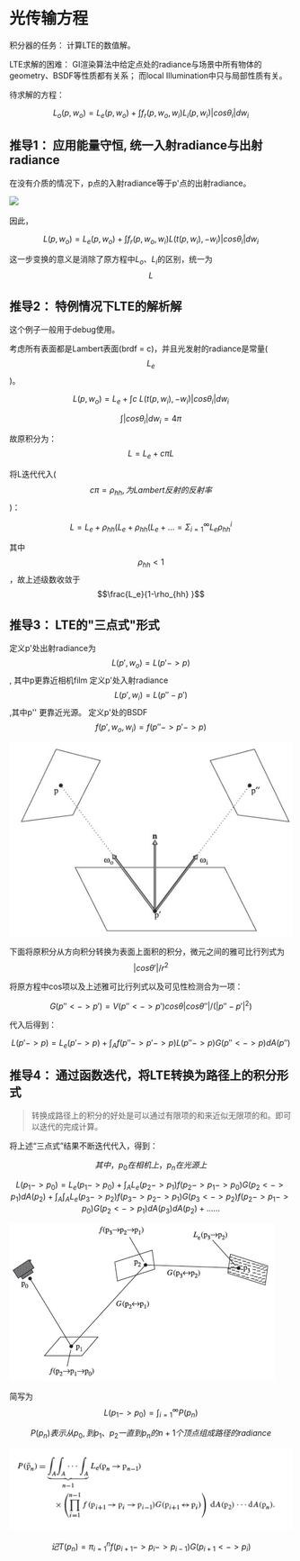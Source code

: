 # 光传输方程

积分器的任务： 计算LTE的数值解。

LTE求解的困难： GI渲染算法中给定点处的radiance与场景中所有物体的geometry、BSDF等性质都有关系； 而local Illumination中只与局部性质有关。

待求解的方程：

$$L_o(p,w_o) = L_e(p,w_o) + \int f_r(p,w_o,w_i)L_i(p,w_i) |cos\theta_i| dw_i$$

## 推导1： 应用能量守恒, 统一入射radiance与出射radiance

在没有介质的情况下，p点的入射radiance等于p'点的出射radiance。

![
](/assets/pbrt16-1-09.jpg)

因此，

$$L(p,w_o) = L_e(p,w_o) + \int f_r(p,w_o,w_i)L(t(p,w_i),-w_i) |cos\theta_i| dw_i$$

这一步变换的意义是消除了原方程中$L_o、L_i$的区别，统一为$$L$$

## 推导2： 特例情况下LTE的解析解


这个例子一般用于debug使用。


考虑所有表面都是Lambert表面(brdf = c)，并且光发射的radiance是常量($$L_e$$)。

$$L(p,w_o) = L_e + \int c\  L(t(p,w_i),-w_i) |cos\theta_i| dw_i$$

$$\int |cos\theta_i| dw_i = 4\pi$$

故原积分为：
$$L = L_e + c\pi L$$

将L迭代代入($$c\pi = \rho_{hh}, 为Lambert反射的反射率$$)：

$$L = L_e + \rho_{hh} (L_e + \rho_{hh} ( L_e + ... = \Sigma_{i=1}^{\infty} L_e \rho_{hh}^i$$

其中$$\rho_{hh} < 1$$，故上述级数收敛于$$\frac{L_e}{1-\rho_{hh} }$$


## 推导3： LTE的"三点式"形式

定义p'处出射radiance为$$L(p',w_o) = L(p'->p)$$, 其中p更靠近相机film
定义p'处入射radiance $$L(p',w_i) = L(p''-p')$$,其中p'' 更靠近光源。
定义p'处的BSDF $$f(p',w_o,w_i) = f(p''->p'->p)$$

![](/assets/pbrt16-1-15.jpg)


下面将原积分从方向积分转换为表面上面积的积分，微元之间的雅可比行列式为$$|cos\theta '|/ r^2$$

将原方程中cos项以及上述雅可比行列式以及可见性检测合为一项：

$$G(p'' <-> p') = V(p'' <-> p') cos\theta |cos\theta ''| / (|p''-p'|^2)$$

代入后得到：

$$L(p'->p) = L_e(p'->p) + \int_A f(p'' -> p' -> p) L(p''->p) G(p'' <-> p) dA(p'')$$


## 推导4： 通过函数迭代，将LTE转换为路径上的积分形式

> 转换成路径上的积分的好处是可以通过有限项的和来近似无限项的和。即可以迭代的完成计算。


将上述“三点式”结果不断迭代代入，得到：

$$其中，p_0在相机上，p_n在光源上$$

$$L(p_1->p_0) = L_e(p_1 -> p_0) + \int_A L_e(p_2->p_1) f(p_2->p_1->p_0) G(p_2 <-> p_1) dA(p_2) + \int_A \int_A L_e(p_3 -> p_2) f(p_3 -> p_2 -> p_1) G(p_3 <-> p_2)  f(p_2 -> p_1 -> p_0) G(p_2 <-> p_1) dA(p_3) dA(p_2) + ……$$

![](/assets/pbrt16-1-18.jpg)

简写为
$$L(p_1 -> p_0) = \int_{i=1}^\infty P(p_n)$$

$$P(p_n) 表示从p_0,到p_1、 p_2一直到p_n的n+1个顶点组成路径的radiance$$

![](/assets/pbrt16-1-20.jpg)

$$ 记 T(p_n) = \pi_{i=1}^n f(p_{i+1} -> p_i -> p_{i-1})G(p_{i+1} <-> p_i)$$
